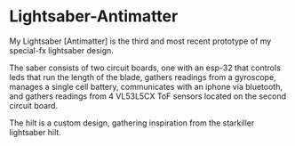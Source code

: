 # Lightsaber-Antimatter

My Lightsaber [Antimatter] is the third and most recent prototype of my special-fx lightsaber design.

The saber consists of two circuit boards, one with an esp-32 that controls leds that run the length of the blade, gathers readings from a gyroscope, manages a single cell battery, communicates with an iphone via bluetooth, and gathers readings from 4 VL53L5CX ToF sensors located on the second circuit board.

The hilt is a custom design, gathering inspiration from the starkiller lightsaber hilt.

